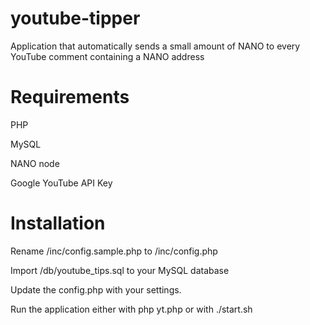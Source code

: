 # youtube-tipper
Application that automatically sends a small amount of NANO to every YouTube comment containing a NANO address

# Requirements
PHP

MySQL

NANO node

Google YouTube API Key

# Installation
Rename /inc/config.sample.php to /inc/config.php

Import /db/youtube_tips.sql to your MySQL database

Update the config.php with your settings.

Run the application either with php yt.php or with ./start.sh
